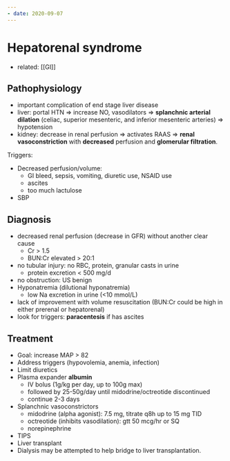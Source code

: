 ```yaml
---
- date: 2020-09-07
---
```


# Hepatorenal syndrome

- related: [[GI]]

## Pathophysiology

<!-- hepatorenal syndrome causes and pathogenesis -->

- important complication of end stage liver disease
- liver: portal HTN => increase NO, vasodilators => **splanchnic arterial dilation** (celiac, superior mesenteric, and inferior mesenteric arteries) => hypotension
- kidney: decrease in renal perfusion => activates RAAS => **renal vasoconstriction** with **decreased** perfusion and **glomerular filtration**.

<!-- hepatorenal syndrome triggers -->

Triggers:

- Decreased perfusion/volume:
	- GI bleed, sepsis, vomiting, diuretic use, NSAID use
	- ascites
	- too much lactulose
- SBP

## Diagnosis

<!--  hepatorenal syndrome diagnosis -->

- decreased renal perfusion (decrease in GFR) without another clear cause
	- Cr > 1.5
	- BUN:Cr elevated > 20:1
- no tubular injury: no RBC, protein, granular casts in urine
	- protein excretion < 500 mg/d
- no obstruction: US benign
- Hyponatremia (dilutional hyponatremia)
	- low Na excretion in urine (<10 mmol/L)
- lack of improvement with volume resuscitation (BUN:Cr could be high in either prerenal or hepatorenal)
- look for triggers: **paracentesis** if has ascites

## Treatment

<!-- hepatorenal syndrome treatment -->

- Goal: increase MAP > 82
- Address triggers (hypovolemia, anemia, infection)
- Limit diuretics
- Plasma expander **albumin**
	- IV bolus (1g/kg per day, up to 100g max)
	- followed by 25-50g/day until midodrine/octreotide discontinued
	- continue 2-3 days
- Splanchnic vasoconstrictors
	- midodrine (alpha agonist): 7.5 mg, titrate q8h up to 15 mg TID
	- octreotide (inhibits vasodilation): gtt 50 mcg/hr or SQ
	- norepinephrine
- TIPS
- Liver transplant
- Dialysis may be attempted to help bridge to liver transplantation.

